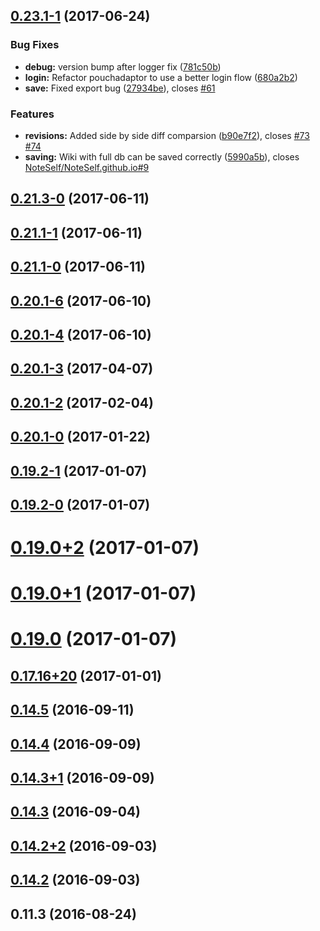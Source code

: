 <a name="0.23.1-1"></a>
## [0.23.1-1](https://github.com/danielo515/tiddlypouch/compare/v0.23.1-0...v0.23.1-1) (2017-06-24)


### Bug Fixes

* **debug:** version bump after logger fix ([781c50b](https://github.com/danielo515/tiddlypouch/commit/781c50b))
* **login:** Refactor pouchadaptor to use a better login flow ([680a2b2](https://github.com/danielo515/tiddlypouch/commit/680a2b2))
* **save:**  Fixed export bug ([27934be](https://github.com/danielo515/tiddlypouch/commit/27934be)), closes [#61](https://github.com/danielo515/tiddlypouch/issues/61)


### Features

* **revisions:** Added side by side diff comparsion ([b90e7f2](https://github.com/danielo515/tiddlypouch/commit/b90e7f2)), closes [#73](https://github.com/danielo515/tiddlypouch/issues/73) [#74](https://github.com/danielo515/tiddlypouch/issues/74)
* **saving:** Wiki with full db can be saved correctly ([5990a5b](https://github.com/danielo515/tiddlypouch/commit/5990a5b)), closes [NoteSelf/NoteSelf.github.io#9](https://github.com/NoteSelf/NoteSelf.github.io/issues/9)



<a name="0.21.3-0"></a>
## [0.21.3-0](https://github.com/danielo515/tiddlypouch/compare/v0.21.1-1...v0.21.3-0) (2017-06-11)



<a name="0.21.1-1"></a>
## [0.21.1-1](https://github.com/danielo515/tiddlypouch/compare/v0.21.1-0...v0.21.1-1) (2017-06-11)



<a name="0.21.1-0"></a>
## [0.21.1-0](https://github.com/danielo515/tiddlypouch/compare/v0.20.1-6...v0.21.1-0) (2017-06-11)



<a name="0.20.1-6"></a>
## [0.20.1-6](https://github.com/danielo515/tiddlypouch/compare/v0.20.1-5...v0.20.1-6) (2017-06-10)



<a name="0.20.1-4"></a>
## [0.20.1-4](https://github.com/danielo515/tiddlypouch/compare/v0.20.1-3...v0.20.1-4) (2017-06-10)



<a name="0.20.1-3"></a>
## [0.20.1-3](https://github.com/danielo515/tiddlypouch/compare/v0.20.1-2...v0.20.1-3) (2017-04-07)



<a name="0.20.1-2"></a>
## [0.20.1-2](https://github.com/danielo515/tiddlypouch/compare/v0.20.1-0...v0.20.1-2) (2017-02-04)



<a name="0.20.1-0"></a>
## [0.20.1-0](https://github.com/danielo515/tiddlypouch/compare/v0.19.2-1...v0.20.1-0) (2017-01-22)



<a name="0.19.2-1"></a>
## [0.19.2-1](https://github.com/danielo515/tiddlypouch/compare/v0.19.2-0...v0.19.2-1) (2017-01-07)



<a name="0.19.2-0"></a>
## [0.19.2-0](https://github.com/danielo515/tiddlypouch/compare/v0.19.0+3...v0.19.2-0) (2017-01-07)



<a name="0.19.0+2"></a>
# [0.19.0+2](https://github.com/danielo515/tiddlypouch/compare/v0.19.0+1...v0.19.0+2) (2017-01-07)



<a name="0.19.0+1"></a>
# [0.19.0+1](https://github.com/danielo515/tiddlypouch/compare/v0.19.0...v0.19.0+1) (2017-01-07)



<a name="0.19.0"></a>
# [0.19.0](https://github.com/danielo515/tiddlypouch/compare/v0.17.16+20...v0.19.0) (2017-01-07)



<a name="0.17.16+20"></a>
## [0.17.16+20](https://github.com/danielo515/tiddlypouch/compare/v0.15.1...v0.17.16+20) (2017-01-01)



<a name="0.14.5"></a>
## [0.14.5](https://github.com/danielo515/tiddlypouch/compare/v0.14.4...v0.14.5) (2016-09-11)



<a name="0.14.4"></a>
## [0.14.4](https://github.com/danielo515/tiddlypouch/compare/0.14.4...v0.14.4) (2016-09-09)



<a name="0.14.3+1"></a>
## [0.14.3+1](https://github.com/danielo515/tiddlypouch/compare/v0.14.3...v0.14.3+1) (2016-09-09)



<a name="0.14.3"></a>
## [0.14.3](https://github.com/danielo515/tiddlypouch/compare/v0.14.2+2...v0.14.3) (2016-09-04)



<a name="0.14.2+2"></a>
## [0.14.2+2](https://github.com/danielo515/tiddlypouch/compare/v0.14.2...v0.14.2+2) (2016-09-03)



<a name="0.14.2"></a>
## [0.14.2](https://github.com/danielo515/tiddlypouch/compare/v0.11.3...v0.14.2) (2016-09-03)



<a name="0.11.3"></a>
## 0.11.3 (2016-08-24)



